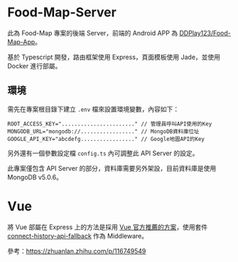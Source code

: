 # Food-Map-Server

此為 Food-Map 專案的後端 Server，前端的 Android APP 為 [DDPlay123/Food-Map-App](https://github.com/DDPlay123/Food-Map-App)。

基於 Typescript 開發，路由框架使用 Express，頁面模板使用 Jade，並使用 Docker 進行部屬。

## 環境

需先在專案根目錄下建立 `.env` 檔來設置環境變數，內容如下：  
```dotenv
ROOT_ACCESS_KEY="......................." // 管理員呼叫API使用的Key
MONGODB_URL="mongodb://................." // MongoDB資料庫位址
GOOGLE_API_KEY="abcdefg................." // Google地圖API的Key
```
另外還有一個參數設定檔 `config.ts` 內可調整此 API Server 的設定。

此專案僅包含 API Server 的部分，資料庫需要另外架設，目前資料庫是使用 MongoDB v5.0.6。

# Vue

將 Vue 部屬在 Express 上的方法是採用 [Vue 官方推薦的方案](https://router.vuejs.org/zh/guide/essentials/history-mode.html#express-node-js)，使用套件 [connect-history-api-fallback](https://github.com/bripkens/connect-history-api-fallback) 作為 Middleware。

參考：https://zhuanlan.zhihu.com/p/116749549


